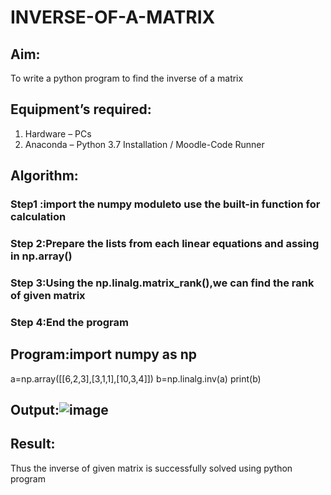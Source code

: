 # INVERSE-OF-A-MATRIX
## Aim:
To write a python program to find the inverse of a matrix
## Equipment’s required:
1. 	Hardware – PCs
2. 	Anaconda – Python 3.7 Installation / Moodle-Code Runner
## Algorithm:
### Step1 :import the numpy moduleto use the built-in function for calculation 
### Step 2:Prepare the lists from each linear equations and assing in np.array()
### Step 3:Using the np.linalg.matrix_rank(),we can find the rank of given matrix
### Step 4:End the program 

## Program:import numpy as np
a=np.array([[6,2,3],[3,1,1],[10,3,4]])
b=np.linalg.inv(a)
print(b)

## Output:![image](https://github.com/user-attachments/assets/c0cbdf2e-381d-4ee8-be1e-98192fe1c67d)

## Result:
Thus the inverse of given matrix is successfully solved using python program

